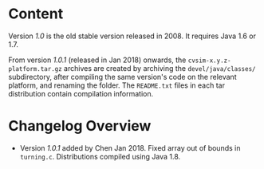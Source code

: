 # Content

Version *1.0* is the old stable version released in 2008. It requires Java 1.6 or 1.7.

From version *1.0.1* (released in Jan 2018) onwards, the `cvsim-x.y.z-platform.tar.gz` archives are created by archiving the `devel/java/classes/` subdirectory, after compiling the same version's code on the relevant platform, and renaming the folder. The `README.txt` files in each tar distribution contain compilation information.


# Changelog Overview

- Version *1.0.1* added by Chen Jan 2018. Fixed array out of bounds in `turning.c`. Distributions compiled using Java 1.8.
